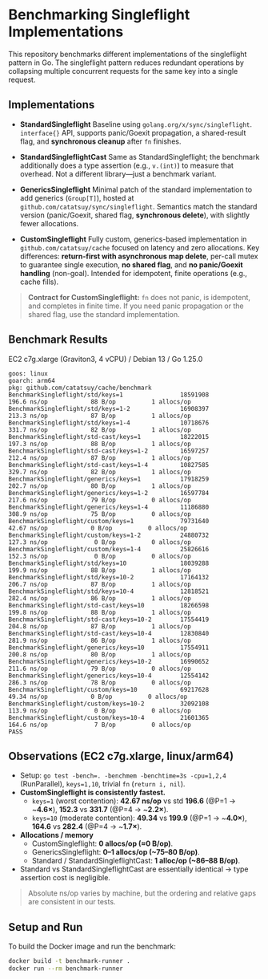 # Benchmarking Singleflight Implementations

This repository benchmarks different implementations of the singleflight pattern in Go. The singleflight pattern reduces redundant operations by collapsing multiple concurrent requests for the same key into a single request.

## Implementations

- **StandardSingleflight**
  Baseline using `golang.org/x/sync/singleflight`. `interface{}` API, supports panic/Goexit propagation, a shared-result flag, and **synchronous cleanup** after `fn` finishes.

- **StandardSingleflightCast**
  Same as StandardSingleflight; the benchmark additionally does a type assertion (e.g., `v.(int)`) to measure that overhead. Not a different library—just a benchmark variant.

- **GenericsSingleflight**
  Minimal patch of the standard implementation to add generics (`Group[T]`), hosted at `github.com/catatsuy/sync/singleflight`. Semantics match the standard version (panic/Goexit, shared flag, **synchronous delete**), with slightly fewer allocations.

- **CustomSingleflight**
  Fully custom, generics-based implementation in `github.com/catatsuy/cache` focused on latency and zero allocations. Key differences: **return-first with asynchronous map delete**, per-call mutex to guarantee single execution, **no shared flag**, and **no panic/Goexit handling** (non-goal). Intended for idempotent, finite operations (e.g., cache fills).

> **Contract for CustomSingleflight:** `fn` does not panic, is idempotent, and completes in finite time. If you need panic propagation or the shared flag, use the standard implementation.

## Benchmark Results

EC2 c7g.xlarge (Graviton3, 4 vCPU) / Debian 13 / Go 1.25.0

```
goos: linux
goarch: arm64
pkg: github.com/catatsuy/cache/benchmark
BenchmarkSingleflight/std/keys=1                18591908               196.6 ns/op            88 B/op          1 allocs/op
BenchmarkSingleflight/std/keys=1-2              16908397               213.3 ns/op            87 B/op          1 allocs/op
BenchmarkSingleflight/std/keys=1-4              10718676               331.7 ns/op            82 B/op          1 allocs/op
BenchmarkSingleflight/std-cast/keys=1           18222015               197.3 ns/op            88 B/op          1 allocs/op
BenchmarkSingleflight/std-cast/keys=1-2         16597257               212.4 ns/op            87 B/op          1 allocs/op
BenchmarkSingleflight/std-cast/keys=1-4         10827585               329.7 ns/op            82 B/op          1 allocs/op
BenchmarkSingleflight/generics/keys=1           17918259               202.7 ns/op            80 B/op          1 allocs/op
BenchmarkSingleflight/generics/keys=1-2         16597784               217.6 ns/op            79 B/op          0 allocs/op
BenchmarkSingleflight/generics/keys=1-4         11186880               308.9 ns/op            75 B/op          0 allocs/op
BenchmarkSingleflight/custom/keys=1             79731640                42.67 ns/op            0 B/op          0 allocs/op
BenchmarkSingleflight/custom/keys=1-2           24880732               127.3 ns/op             0 B/op          0 allocs/op
BenchmarkSingleflight/custom/keys=1-4           25826616               152.3 ns/op             0 B/op          0 allocs/op
BenchmarkSingleflight/std/keys=10               18039288               199.9 ns/op            88 B/op          1 allocs/op
BenchmarkSingleflight/std/keys=10-2             17164132               206.7 ns/op            87 B/op          1 allocs/op
BenchmarkSingleflight/std/keys=10-4             12818521               282.4 ns/op            86 B/op          1 allocs/op
BenchmarkSingleflight/std-cast/keys=10          18266598               199.8 ns/op            88 B/op          1 allocs/op
BenchmarkSingleflight/std-cast/keys=10-2        17554419               204.8 ns/op            87 B/op          1 allocs/op
BenchmarkSingleflight/std-cast/keys=10-4        12830840               281.9 ns/op            86 B/op          1 allocs/op
BenchmarkSingleflight/generics/keys=10          17554911               200.8 ns/op            80 B/op          1 allocs/op
BenchmarkSingleflight/generics/keys=10-2        16990652               211.6 ns/op            79 B/op          0 allocs/op
BenchmarkSingleflight/generics/keys=10-4        12554142               286.3 ns/op            78 B/op          0 allocs/op
BenchmarkSingleflight/custom/keys=10            69217628                49.34 ns/op            0 B/op          0 allocs/op
BenchmarkSingleflight/custom/keys=10-2          32092108               113.9 ns/op             0 B/op          0 allocs/op
BenchmarkSingleflight/custom/keys=10-4          21601365               164.6 ns/op             7 B/op          0 allocs/op
PASS
```

## Observations (EC2 c7g.xlarge, linux/arm64)

- Setup: `go test -bench=. -benchmem -benchtime=3s -cpu=1,2,4` (RunParallel), `keys=1,10`, trivial `fn` (`return i, nil`).
- **CustomSingleflight is consistently fastest.**
  - `keys=1` (worst contention): **42.67 ns/op** vs std **196.6** (@P=1 → ~**4.6×**), **152.3** vs **331.7** (@P=4 → ~**2.2×**).
  - `keys=10` (moderate contention): **49.34** vs **199.9** (@P=1 → ~**4.0×**), **164.6** vs **282.4** (@P=4 → ~**1.7×**).
- **Allocations / memory**
  - CustomSingleflight: **0 allocs/op (≈0 B/op)**.
  - GenericsSingleflight: **0–1 allocs/op (~75–80 B/op)**.
  - Standard / StandardSingleflightCast: **1 alloc/op (~86–88 B/op)**.
- Standard vs StandardSingleflightCast are essentially identical → type assertion cost is negligible.

> Absolute ns/op varies by machine, but the ordering and relative gaps are consistent in our tests.

## Setup and Run

To build the Docker image and run the benchmark:

```bash
docker build -t benchmark-runner .
docker run --rm benchmark-runner
```
